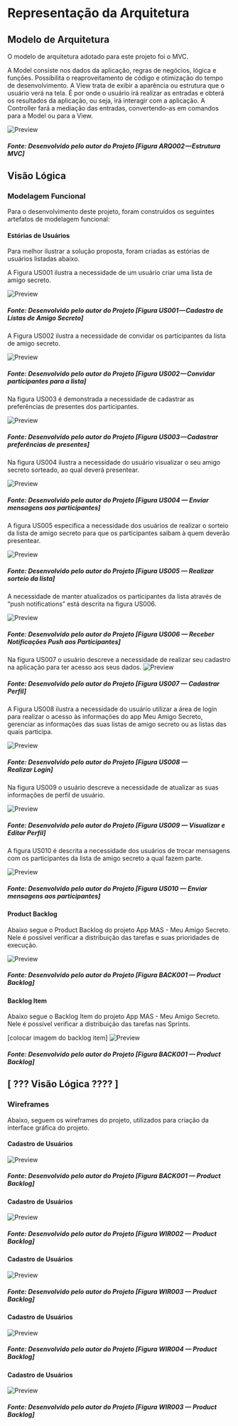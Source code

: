 # Representação da Arquitetura

## Modelo de Arquitetura

O modelo de arquitetura adotado para este projeto foi o MVC.

A Model consiste nos dados da aplicação, regras de negócios, lógica e funções. Possibilita o reaproveitamento de código e otimização do tempo de desenvolvimento. 
A View trata de exibir a aparência ou estrutura que o usuário verá na tela. É por onde o usuário irá realizar as entradas e obterá os resultados da aplicação, ou seja, irá interagir com a aplicação. 
A Controller fará a mediação das entradas, convertendo-as em comandos para a Model ou para a View.

![Preview](/images/arquitecture/arq002.png?raw=true "Figura ARQ002 — Estrutura MVC")
<h5>Fonte: Desenvolvido pelo autor do Projeto [Figura ARQ002 — Estrutura MVC]</h5>

## Visão Lógica

### Modelagem Funcional
Para o desenvolvimento deste projeto, foram construídos os seguintes artefatos de modelagem funcional:
#### Estórias de Usuários
Para melhor ilustrar a solução proposta, foram criadas as estórias de usuários
listadas abaixo.

A Figura US001 ilustra a necessidade de um usuário criar uma lista de amigo secreto.

![Preview](/images/user-estory/US001.png?raw=true "Figura US001 — Cadastro de Listas de Amigo Secreto")
<h5>Fonte: Desenvolvido pelo autor do Projeto [Figura US001 — Cadastro de Listas de Amigo Secreto]</h5>


A Figura US002 ilustra a necessidade de convidar os participantes da lista de amigo secreto.

![Preview](/images/user-estory/US002.png?raw=true "Figura US002 — Convidar participantes para a lista")
<h5>Fonte: Desenvolvido pelo autor do Projeto [Figura US002 — Convidar participantes para a lista]</h5>


Na figura US003 é demonstrada a necessidade de cadastrar as preferências de presentes dos participantes.

![Preview](/images/user-estory/US003.png?raw=true "Figura US003 — Cadastrar preferências de presentes")
<h5>Fonte: Desenvolvido pelo autor do Projeto [Figura US003 — Cadastrar preferências de presentes]</h5>


Na figura US004 ilustra a necessidade do usuário visualizar o seu amigo secreto sorteado, ao qual deverá presentear.

![Preview](/images/user-estory/US004.png?raw=true "Figura US004 — Visualizar Amigo Secreto Sorteado")
<h5>Fonte: Desenvolvido pelo autor do Projeto [Figura US004 — Enviar mensagens aos participantes]</h5>


A figura US005 especifica a necessidade dos usuários de realizar o sorteio da lista de amigo secreto para que os participantes saibam à quem deverão presentear.

![Preview](/images/user-estory/US005.png?raw=true "Figura US005 — Realizar sorteio da lista")
<h5>Fonte: Desenvolvido pelo autor do Projeto [Figura US005 — Realizar sorteio da lista]</h5>


A necessidade de manter atualizados os participantes da lista através de “push notifications” está descrita na figura US006.

![Preview](/images/user-estory/US006.png?raw=true "Figura US006 — Receber Notificações Push aos Participantes")
<h5>Fonte: Desenvolvido pelo autor do Projeto [Figura US006 — Receber Notificações Push aos Participantes]</h5>


Na figura US007 o usuário descreve a necessidade de realizar seu cadastro na aplicação para ter acesso aos seus dados.
![Preview](/images/user-estory/US007.png?raw=true "Figura US007 — Cadastrar Perfil")
<h5>Fonte: Desenvolvido pelo autor do Projeto [Figura US007 — Cadastrar Perfil]</h5>


A Figura US008 ilustra a necessidade do usuário utilizar a área de login para realizar o acesso às informações do app Meu Amigo Secreto, gerenciar as informações das suas listas de amigo secreto ou as listas das quais participa.

![Preview](/images/user-estory/US008.png?raw=true "Figura US008 — Realizar Login")
<h5>Fonte: Desenvolvido pelo autor do Projeto [Figura US008 — Realizar Login]</h5>


Na figura US009 o usuário descreve a necessidade de atualizar as suas informações de perfil de usuário.

![Preview](/images/user-estory/US009.png?raw=true "Figura US009 — Visualizar e Editar Perfil")
<h5>Fonte: Desenvolvido pelo autor do Projeto [Figura US009 — Visualizar e Editar Perfil]</h5>


A figura US010 é descrita a necessidade dos usuários de trocar mensagens com os participantes da lista de amigo secreto a qual fazem parte.

![Preview](/images/user-estory/US010.png?raw=true "Figura US010 — Visualizar Amigo Secreto Sorteado")
<h5>Fonte: Desenvolvido pelo autor do Projeto [Figura US010 — Enviar mensagens aos participantes]</h5>


#### Product Backlog
Abaixo segue o Product Backlog do projeto App MAS - Meu Amigo Secreto. Nele é possível verificar a distribuição das tarefas e suas prioridades de execução.

![Preview](/images/backlog/back001.png?raw=true "Figura BACK001 — Product Backlog")
<h5>Fonte: Desenvolvido pelo autor do Projeto [Figura BACK001 — Product Backlog]</h5>


#### Backlog Item
Abaixo segue o Backlog Item do projeto App MAS - Meu Amigo Secreto. Nele é possível verificar a distribuição das tarefas nas Sprints.

[colocar imagem do backlog item]
![Preview](/images/backlog/back001.png?raw=true "Figura BACK001 — Product Backlog")
<h5>Fonte: Desenvolvido pelo autor do Projeto [Figura BACK001 — Product Backlog]</h5>


## [ ??? Visão Lógica ???? ]

### Wireframes
Abaixo, seguem os wireframes do projeto, utilizados para criação da interface gráfica do projeto.

#### Cadastro de Usuários
![Preview](/images/wireframe/WIR001.png?raw=true "Figura WIR001 — Product Backlog")
<h5>Fonte: Desenvolvido pelo autor do Projeto [Figura BACK001 — Product Backlog]</h5>



#### Cadastro de Usuários
![Preview](/images/wireframe/WIR002.png?raw=true "Figura WIR002 — Product Backlog")
<h5>Fonte: Desenvolvido pelo autor do Projeto [Figura WIR002 — Product Backlog]</h5>


#### Cadastro de Usuários
![Preview](/images/wireframe/WIR003.png?raw=true "Figura WIR003 — Product Backlog")
<h5>Fonte: Desenvolvido pelo autor do Projeto [Figura WIR003 — Product Backlog]</h5>


#### Cadastro de Usuários
![Preview](/images/wireframe/WIR004.png?raw=true "Figura WIR004 — Product Backlog")
<h5>Fonte: Desenvolvido pelo autor do Projeto [Figura WIR004 — Product Backlog]</h5>


#### Cadastro de Usuários
![Preview](/images/wireframe/WIR005.png?raw=true "Figura WIR005 — Product Backlog")
<h5>Fonte: Desenvolvido pelo autor do Projeto [Figura WIR003 — Product Backlog]</h5>


